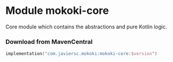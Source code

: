 # Module mokoki-core

Core module which contains the abstractions and pure Kotlin logic.

### Download from MavenCentral

```kotlin
implementation("com.javiersc.mokoki:mokoki-core:$version")
```
